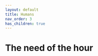 ```yaml
---
layout: default
title: Humans
nav_order: 3
has_children: true
---
```


# The need of the hour
